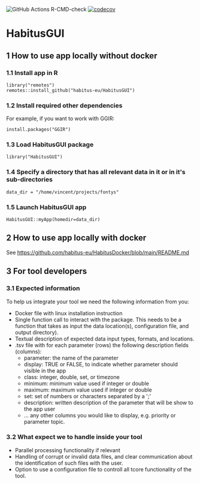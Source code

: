 ![GitHub Actions R-CMD-check](https://github.com/habitus-eu/HabitusGUI/workflows/R-CMD-check-full/badge.svg)
[![codecov](https://codecov.io/gh/habitus-eu/HabitusGUI/branch/main/graph/badge.svg?token=GPRPJ3IXWC)](https://codecov.io/gh/habitus-eu/HabitusGUI)

# HabitusGUI


## 1 How to use app locally without docker

### 1.1 Install app  in R

```
library("remotes")
remotes::install_github("habitus-eu/HabitusGUI")
```

### 1.2 Install required other dependencies

For example, if you want to work with GGIR:

`install.packages("GGIR")`

### 1.3 Load HabitusGUI package

`library("HabitusGUI")`

### 1.4 Specify a directory that has all relevant data in it or in it's sub-directories

`data_dir = "/home/vincent/projects/fontys"`

### 1.5 Launch HabitusGUI app

`HabitusGUI::myApp(homedir=data_dir)`

## 2 How to use app locally with docker

See https://github.com/habitus-eu/HabitusDocker/blob/main/README.md


## 3 For tool developers


### 3.1 Expected information

To help us integrate your tool we need the following information from you:

- Docker file with linux installation instruction
- Single function call to interact with the package. This needs to be a function that takes as input the data location(s), configuration file, and output directory).
- Textual description of expected data input types, formats, and locations.
- .tsv file with for each parameter (rows) the following description fields (columns):
  - parameter: the name of the parameter
  - display: TRUE or FALSE, to indicate whether parameter should visible in the app
  - class: integer, double, set, or timezone
  - minimum: minimum value used if integer or double
  - maximum: maximum value used if integer or double
  - set: set of numbers or characters separated by a ';'
  - description: written description of the parameter that will be show to the app user
  - ... any other columns you would like to display, e.g. priority or parameter topic.
	
### 3.2 What expect we to handle inside your tool

- Parallel processing functionality if relevant
- Handling of corrupt or invalid data files, and clear communication about the identification of such files with the user.
- Option to use a configuration file to controll all tcore functionality of the tool. 